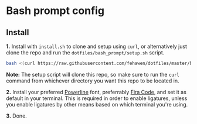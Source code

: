 # Bash prompt config

## Install

**1.** Install with `install.sh` to clone and setup using `curl`, or alternatively just clone the repo and run the `dotfiles/bash_prompt/setup.sh` script.
```bash
bash <(curl https://raw.githubusercontent.com/fehawen/dotfiles/master/bash_prompt/install.sh)
```

**Note:** The setup script will clone this repo, so make sure to run the `curl` command from whichever directory you want this repo to be located in.

**2.** Install your preferred [Powerline](https://github.com/powerline/fonts) font, preferrably [Fira Code](https://github.com/tonsky/FiraCode), and set it as default in your terminal. This is required in order to enable ligatures, unless you enable ligatures by other means based on which terminal you're using.

**3.** Done.
